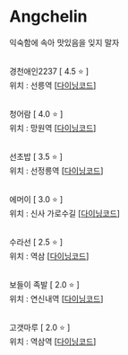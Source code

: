 # Angchelin
익숙함에 속아 맛있음을 잊지 말자
<br><br>

경천애인2237 [ 4.5 ⭐️ ]
<br>
위치 : 선릉역
[[다이닝코드](https://www.diningcode.com/profile.php?rid=TIAjPermLmuO)]
<br><br>

청어람 [ 4.0 ⭐️ ]
<br>
위치 : 망원역
[[다이닝코드](https://www.diningcode.com/profile.php?rid=hI8HuREl1vU7)]
<br><br>

선초밥 [ 3.5 ⭐️ ]
<br>
위치 : 선정릉역
[[다이닝코드](https://www.diningcode.com/profile.php?rid=zm6uyQrVw83x)]
<br><br>

에머이 [ 3.0 ⭐️ ]
<br>
위치 : 신사 가로수길
[[다이닝코드](https://www.diningcode.com/profile.php?rid=UwzXQhpEhe9I)]
<br><br>

수라선 [ 2.5 ⭐️ ]
<br>
위치 : 역삼
[[다이닝코드](https://www.diningcode.com/profile.php?rid=9eoZ8bywDKjJ)]
<br><br>

보들이 족발 [ 2.0 ⭐️ ]
<br>
위치 : 연신내역
[[다이닝코드](https://www.diningcode.com/profile.php?rid=dwvS1BAUzBBY)]
<br><br>

고갯마루 [ 2.0 ⭐️ ]
<br>
위치 : 역삼역
[[다이닝코드](https://www.diningcode.com/profile.php?rid=OeZF8URn5ZOF)]
<br><br>
